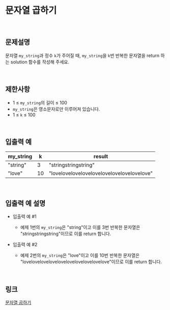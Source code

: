 # 문자열 곱하기

<br>

## 문제설명
문자열 `my_string`과 정수 `k`가 주어질 때, `my_string`을 `k`번 반복한 문자열을 return 하는 solution 함수를 작성해 주세요.

<br>

## 제한사항
- 1 ≤ `my_string`의 길이 ≤ 100
- `my_string`은 영소문자로만 이루어져 있습니다.
- 1 ≤ `k` ≤ 100

<br>

## 입출력 예
| my_string | k | result |
|---|---|---|
| "string" | 3 | "stringstringstring" |
| "love" | 10 | "lovelovelovelovelovelovelovelovelovelove" |

<br>

## 입출력 예 설명
- 입출력 예 #1
    - 예제 1번의 `my_string`은 "string"이고 이를 3번 반복한 문자열은 "stringstringstring"이므로 이를 return 합니다.

- 입출력 예 #2
    - 예제 2번의 `my_string`은 "love"이고 이를 10번 반복한 문자열은 "lovelovelovelovelovelovelovelovelovelove"이므로 이를 return 합니다.

<br>

## 링크
[문자열 곱하기](https://school.programmers.co.kr/learn/courses/30/lessons/181940)

